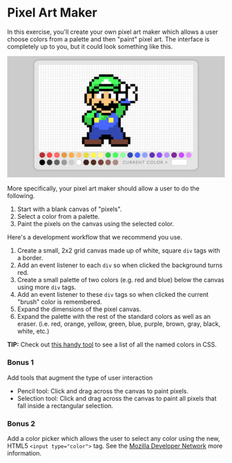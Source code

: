 # Pixel Art Maker

In this exercise, you'll create your own pixel art maker which allows a user choose colors from a palette and then "paint" pixel art. The interface is completely up to you, but it could look something like this.

![Example of Pixel Art Maker](pixel-art-maker-alt.png)

More specifically, your pixel art maker should allow a user to do the following.

1. Start with a blank canvas of "pixels".
1. Select a color from a palette.
1. Paint the pixels on the canvas using the selected color.

Here's a development workflow that we recommend you use.

1. Create a small, 2x2 grid canvas made up of white, square `div` tags with a border.
1. Add an event listener to each `div` so when clicked the background turns red.
1. Create a small palette of two colors (e.g. red and blue) below the canvas using more `div` tags.
1. Add an event listener to these `div` tags so when clicked the current "brush" color is remembered.
1. Expand the dimensions of the pixel canvas.
1. Expand the palette with the rest of the standard colors as well as an eraser. (i.e. red, orange, yellow, green, blue, purple, brown, gray, black, white, etc.)

**TIP:** Check out [this handy tool](http://www.colors.commutercreative.com/grid/) to see a list of all the named colors in CSS.

### Bonus 1

Add tools that augment the type of user interaction

* Pencil tool: Click and drag across the canvas to paint pixels.
* Selection tool: Click and drag across the canvas to paint all pixels that fall inside a rectangular selection.

### Bonus 2

Add a color picker which allows the user to select any color using the new, HTML5 `<input type="color">` tag. See the [Mozilla Developer Network](https://developer.mozilla.org/en-US/docs/Web/HTML/Element/input/color) more information.
